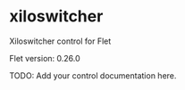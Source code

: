 # xiloswitcher
Xiloswitcher control for Flet

Flet version: 0.26.0

TODO: Add your control documentation here.